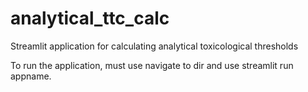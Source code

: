 # analytical_ttc_calc
Streamlit application for calculating analytical toxicological thresholds

To run the application, must use navigate to dir and use streamlit run appname. 
